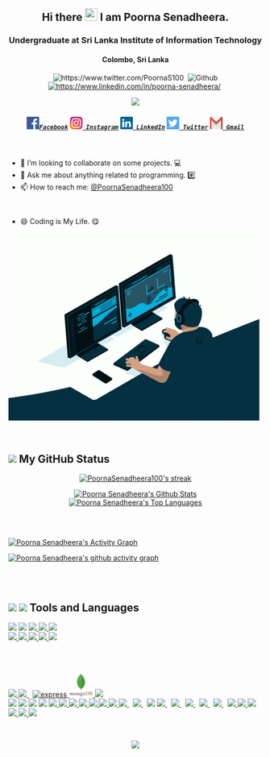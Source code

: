 <h2 align="center">Hi there <img src="https://media.giphy.com/media/hvRJCLFzcasrR4ia7z/giphy.gif" width="25px" height="25px"> I am Poorna Senadheera. 
<h3 align="center">Undergraduate at Sri Lanka Institute of Information Technology</h3>
<h4 align="center">Colombo, Sri Lanka</h4>

<p align="center"> 
	<img src="https://komarev.com/ghpvc/?username=PoornaSenadheera100" alt="https://www.twitter.com/PoornaS100" />
	<img src="https://img.shields.io/twitter/follow/PoornaS100?label=Follow" alt=""></a>
	<img src="https://img.shields.io/github/followers/PoornaSenadheera100?label=Follow&style=social" alt="Github" />
	<a href="https://www.linkedin.com/in/poorna-senadheera-672956245/">
	<img src="https://img.shields.io/badge/-Poorna_Senadheera-blue?style=flat-square&logo=Linkedin&logoColor=white&link=https://www.linkedin.com/in/poorna-senadheera/" alt="https://www.linkedin.com/in/poorna-senadheera/" /></a>
	<a href="https://PoornaSenadheera100.github.io">
	<img src="https://img.shields.io/github/stars/PoornaSenadheera100?affiliations=OWNER%2CCOLLABORATOR%2CORGANIZATION_MEMBER&style=social" alt="">
</p>
</h2>

<p align="center">
    <img src="https://readme-typing-svg.herokuapp.com?color=fff&width=480&height=65&lines=Hello+!;Welcome+To+My+GitHub+Profile+.+.+.;Learning+never+exhausts+the+mind.;+.+.+.&center=true"></a>  
</p>

<h5 align="center">
  <code><a href="https://www.facebook.com/profile.php?id=100010466346071" title="Facebook Profile"><img width="25px" height="25px"                                                                             src="https://github.com/PoornaSenadheera100/PoornaSenadheera100/blob/main/Images/facebook.png">Facebook</a></code>
  <code><a href="https://www.instagram.com/poorna_xd/" title="Instagram Profile"><img width="25px" height="25px" src="https://github.com/PoornaSenadheera100/PoornaSenadheera100/blob/main/Images/instagram.svg"> Instagram</a></code>
  <code><a href="https://www.linkedin.com/in/poorna-senadheera-672956245/" title="LinkedIn Profile"><img width="25px" height="25px" src="https://github.com/PoornaSenadheera100/PoornaSenadheera100/blob/main/Images/linkedin.svg"> LinkedIn</a></code>
  <code><a href="https://twitter.com/PoornaS100" title="Twitter Profile"><img width="25px" height="25px" src="https://github.com/PoornaSenadheera100/PoornaSenadheera100/blob/main/Images/twitter.png"> Twitter</a></code>
  <code><a href="mailto:poornasenadheera100@gmail.com; poornasenadheeraonline@gmail.com" title="Send Email"><img width="25px" height="25px" src="https://github.com/PoornaSenadheera100/PoornaSenadheera100/blob/main/Images/gmail.png"> Gmail</a></code>

</h5>
</br>

- 👯 I’m looking to collaborate on some projects. :computer:
- 💬 Ask me about anything related to programming. :hash:
- 📫 How to reach me: [@PoornaSenadheera100](mailto:poornasenadheera100@gmail.com)
</br>

- 😄 Coding is My Life. :yum:

![enter image description here](https://github.com/PoornaSenadheera100/PoornaSenadheera100/blob/main/Images/coding.gif)

<br>

## <img src="https://img.icons8.com/color/48/000000/programming-flag.png"/> My GitHub Status

<p align="center">
    <a href="https://github.com/PoornaSenadheera100/github-readme-streak-stats">
        <img title="🔥 Get streak stats for your profile at git.io/streak-stats" alt="PoornaSenadheera100's streak" src="https://github-readme-streak-stats.herokuapp.com/?user=PoornaSenadheera100&theme=black-ice&hide_border=true&stroke=0000&background=060A0CD0"/>
    </a>
 </p>


<p align="center">
   <a href="https://github.com/PoornaSenadheera100/github-readme-stats"><img alt="Poorna Senadheera's Github Stats" src="https://github-readme-stats.vercel.app/api?username=PoornaSenadheera100&show_icons=true&count_private=true&theme=react&hide_border=true&bg_color=0D1117" /></a>
  <a href="https://github.com/PoornaSenadheera100/github-readme-stats"><img alt="Poorna Senadheera's Top Languages" src="https://github-readme-stats.vercel.app/api/top-langs/?username=PoornaSenadheera100&langs_count=8&count_private=true&layout=compact&theme=react&hide_border=true&bg_color=0D1117" /></a>
</p>

<br/>
<br/>


<a href="https://github.com/PoornaSenadheera100/github-readme-activity-graph"><img alt="Poorna Senadheera's Activity Graph" src="https://activity-graph.herokuapp.com/graph?username=PoornaSenadheera100&bg_color=0D1117&color=5BCDEC&line=5BCDEC&point=FFFFFF&hide_border=true" /></a>

[![Poorna Senadheera's github activity graph](https://github-readme-activity-graph.cyclic.app/graph?username=PoornaSenadheera100&theme=dracula)](https://github.com/ashutosh00710/github-readme-activity-graph)

<br/>
<br/>

## <img src="https://img.icons8.com/color/48/000000/settings.png"/> <img src="https://img.icons8.com/color/48/000000/code.png"/> Tools and Languages

<p align="left"> 
	
<a href="https://www.w3schools.in/c-tutorial/" target="_blank"> 
	<img src="https://img.icons8.com/color/48/000000/c-programming.png"/></a>
	
<a href="https://www.w3schools.com/CPP/default.asp" target="_blank"> 
	<img src="https://img.icons8.com/color/48/000000/c-plus-plus-logo.png"/></a>
	
<a href="https://www.java.com" target="_blank"> 
	<img src="https://img.icons8.com/color/48/000000/java-coffee-cup-logo.png"/> </a>
	
<a href="https://kotlinlang.org/" target="_blank"> 
	<img height="40" src="https://upload.wikimedia.org/wikipedia/commons/7/74/Kotlin_Icon.png"/> </a>
	
<a href="https://www.python.org/" target="_blank"> 
	<img height="40" src="https://cdn3.iconfinder.com/data/icons/logos-and-brands-adobe/512/267_Python-512.png"/> </a>
	
	
	
	
</br>

<a href="https://www.w3.org/html/" target="_blank"> 
	<img src="https://img.icons8.com/color/48/000000/html-5.png"/> </a>
	
<a href="https://www.w3schools.com/css/" target="_blank"> 
	<img src="https://img.icons8.com/color/48/000000/css3.png"/> </a>
	
<a href="https://developer.mozilla.org/en-US/docs/Web/JavaScript" target="_blank"> 
	<img src="https://img.icons8.com/color/48/000000/javascript.png"/> </a>

<a href="https://www.w3schools.com/php/" target="_blank"> 
	<img src="https://img.icons8.com/color/48/000000/php.png"/> </a>
	
<a href="https://getbootstrap.com" target="_blank"> 
	<img src="https://img.icons8.com/color/48/000000/bootstrap.png"/> </a>
	
</br></br>

<a href="https://reactjs.org/" target="_blank"> 
	<img src="https://img.icons8.com/color/48/000000/react-native.png"/> </a>
	
<a style="padding-right:8px;" href="https://nodejs.org" target="_blank"> 
	<img src="https://img.icons8.com/color/48/000000/nodejs.png"/> </a>
	
<a href="https://expressjs.com" target="_blank"> 
	<img src="https://www.mementotech.in/assets/images/icons/express.png" alt="express" width="48" height="48"/> </a>
	
<a href="https://www.mongodb.com/" target="_blank"> 
	<img src="https://raw.githubusercontent.com/devicons/devicon/master/icons/mongodb/mongodb-original-wordmark.svg" alt="mongodb" width="48" height="48"/> </a>
	
<a href="https://www.npmjs.com/" target="_blank"> 
	<img src="https://img.icons8.com/color/48/000000/npm.png"/></a>

<!--

Yarn

<a href="https://yarnpkg.com/" target="_blank"> 
	<img align="left" alt="" width="48px" src="https://res.cloudinary.com/practicaldev/image/fetch/s--5Duu3bxN--/c_limit%2Cf_auto%2Cfl_progressive%2Cq_auto%2Cw_880/https://dev-to-uploads.s3.amazonaws.com/i/8k7tg1r8tzwkwtsxyz1v.png" /> </a> 

-->


</br>

<a href="https://www.bloodshed.net/" target="_blank"> 
	<img width="48" src="https://www.freeiconspng.com/thumbs/c-logo-icon/dev-visual-c-plus-plus-logo-icon-11.png"/></a>
	
<a href="https://www.eclipse.org/" target="_blank"> 
	<img src="https://img.icons8.com/officel/48/java-eclipse.png"/></a>
	
<a href="https://visualstudio.microsoft.com/" target="_blank"> 
	<img src="https://img.icons8.com/color/48/000000/visual-studio.png"/></a>
	
<a href="https://code.visualstudio.com/download" target="_blank"> 
	<img src="https://img.icons8.com/color/48/000000/visual-studio-code-2019.png"/></a>
	
<a href="https://netbeans.apache.org/" target="_blank"> 
	<img height="48" src="https://upload.wikimedia.org/wikipedia/commons/thumb/9/98/Apache_NetBeans_Logo.svg/1200px-Apache_NetBeans_Logo.svg.png"/> </a>
	
	
<a href="https://developer.android.com/" target="_blank"> 
	<img src="https://img.icons8.com/color/48/000000/android-studio--v2.png"/> </a>
	
<a href="https://www.jetbrains.com/idea/" target="_blank"> 
	<img height="48" src="https://upload.wikimedia.org/wikipedia/commons/thumb/9/9c/IntelliJ_IDEA_Icon.svg/2048px-IntelliJ_IDEA_Icon.svg.png"/> </a>
	
<a href="https://www.jetbrains.com/idea/" target="_blank"> 
	<img height="48" src="https://banner2.cleanpng.com/20180508/qgq/kisspng-pycharm-integrated-development-environment-jetbrai-5af1dbdd8c9384.4990450515257999015758.jpg"/> </a>
	
<a href="https://www.netacad.com/" target="_blank"> 
	<img width="48" src="https://filecr.com/wp-content/uploads/2020/10/Cisco-Packet-Tracer.png"/> </a>
	
<a href="https://octave.org/" target="_blank"> 
	<img width="48" src="https://icon-library.com/images/octave-icon/octave-icon-5.jpg"/> </a>
	
<a href="https://www.rstudio.com/" target="_blank"> 
	<img width="40" src="https://www.kindpng.com/picc/m/208-2087341_rstudio-icon-r-studio-hd-png-download.png"/> </a>
	
	
	
<a style="padding-right:8px;" href="https://www.mysql.com/" target="_blank"> 
	<img src="https://img.icons8.com/fluent/50/000000/mysql-logo.png"/> </a>
	
<a style="padding-right:8px;" href="https://www.apache.org/" target="_blank"> 
	<img height="48" src="https://banner2.cleanpng.com/20180821/hiq/kisspng-logo-apache-http-server-apache-software-foundation-apache-performance-tuning-sysinfo-io-5b7c0e12385ba7.9035614115348567222309.jpg"/> </a>

<a href="https://tomcat.apache.org/" target="_blank"> 
	<img src="https://img.icons8.com/color/50/000000/tomcat.png"/></a>
	
<a style="padding-right:8px;" href="https://docs.microsoft.com/en-us/sql/ssms/download-sql-server-management-studio-ssms?view=sql-server-ver16" target="_blank"> 
	<img height="48" src="https://www.freeiconspng.com/thumbs/sql-server-icon-png/sql-server-icon-png-8.png"/> </a>
	
<a style="padding-right:8px;" href="https://www.mysql.com/products/workbench/" target="_blank"> 
	<img height="48" src="https://support.dbconvert.com/hc/article_attachments/360015342380/MySQLWorkbench.png"/> </a>
	
<a style="padding-right:8px;" href="https://replit.com/" target="_blank"> 
	<img height="48" src="https://upload.wikimedia.org/wikipedia/commons/thumb/b/b2/Repl.it_logo.svg/1200px-Repl.it_logo.svg.png"/> </a>
	
<a style="padding-right:8px;" href="https://www.virtualbox.org/" target="_blank"> 
	<img height="48" src="https://upload.wikimedia.org/wikipedia/commons/d/d5/Virtualbox_logo.png"/> </a>
	
	
	
<a style="padding-right:8px;" href="https://github.com/" target="_blank"> 
	<img height="48" src="https://github.githubassets.com/images/modules/logos_page/GitHub-Mark.png"/> </a>
	
<a href="https://git-scm.com/" target="_blank"> 
	<img src="https://img.icons8.com/color/48/000000/git.png"/> </a>
	
<a href="https://www.postman.com/" target="_blank"> 
	<img height="48" src="https://uxwing.com/wp-content/themes/uxwing/download/brands-and-social-media/postman-icon.png"/> </a>
	
<a href="https://www.apachefriends.org/" target="_blank"> 
	<img height="48" src="https://e1.pngegg.com/pngimages/978/256/png-clipart-clean-hd-icon-ii-xampp-squircle-orange-and-black-icon.png"/> </a>
	
<a href="https://www.justinmind.com/" target="_blank"> 
	<img height="48" src="https://play-lh.googleusercontent.com/9uyALbzw-lHHIAp3WqBihDKQ_PIozjUkU7IS0b08Me8xreAOvBG3-imZwW3m4PC4Tlh9"/> </a>
	
<a href="https://staruml.io/" target="_blank"> 
	<img height="48" src="https://staruml.io/image/staruml_logo.png"/> </a>
	
<a href="https://www.draw.io/" target="_blank"> 
	<img height="48" src="https://images.g2crowd.com/uploads/product/image/large_detail/large_detail_9461f02c23e995e5d5e46e2676d110af/draw-io.png"/> </a>
	
	
	
	
	
	

</p>
</br>
<p align="center">
    <img src="https://readme-typing-svg.herokuapp.com?color=fff&width=480&height=65&lines=You+might+make+mistakes.;But+.+.+.;The+Best+Teacher+is+.+.+.;Your+LAST+MISTAKE+!+💯;.+.+.+.;&center=true"></a>  
</p>

<!--
**PoornaSenadheera100/PoornaSenadheera100** is a ✨ _special_ ✨ repository because its `README.md` (this file) appears on your GitHub profile.

Here are some ideas to get you started:

- 🔭 I’m currently working on ...
- 🌱 I’m currently learning ...
- 👯 I’m looking to collaborate on some projects.
- 🤔 I’m looking for help with ...
- 💬 Ask me about anything related to programming.
- 📫 How to reach me: ...
- 😄 Pronouns: ...
- ⚡ Fun fact: ...
-->
